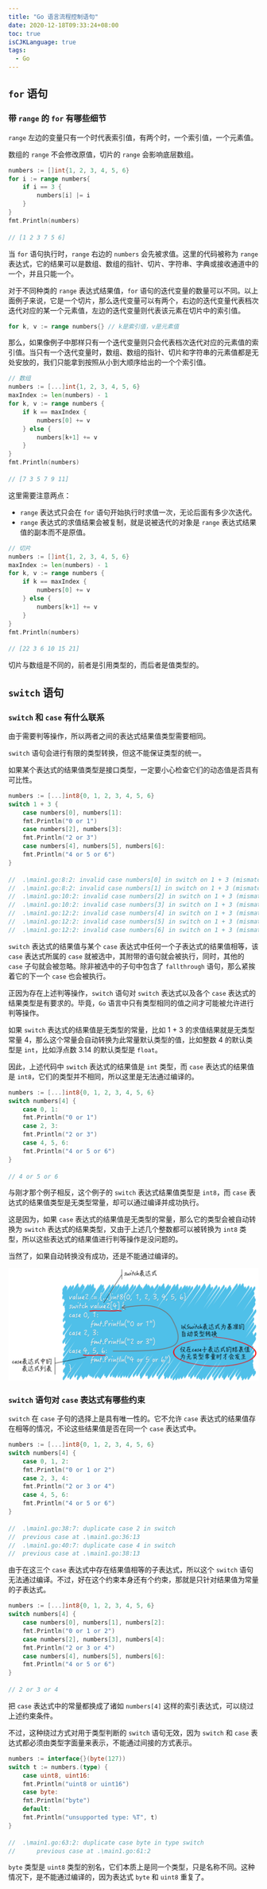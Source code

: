 ```yaml
---
title: "Go 语言流程控制语句"
date: 2020-12-18T09:33:24+08:00
toc: true
isCJKLanguage: true
tags: 
  - Go
---
```


## `for` 语句

### 带 `range` 的 `for` 有哪些细节

`range` 左边的变量只有一个时代表索引值，有两个时，一个索引值，一个元素值。

数组的 `range` 不会修改原值，切片的 `range` 会影响底层数组。

```go
numbers := []int{1, 2, 3, 4, 5, 6}
for i := range numbers{
    if i == 3 {
        numbers[i] |= i
    }
}
fmt.Println(numbers)

// [1 2 3 7 5 6]
```

当 `for` 语句执行时，`range` 右边的 `numbers` 会先被求值。这里的代码被称为 `range` 表达式，它的结果可以是数组、数组的指针、切片、字符串、字典或接收通道中的一个，并且只能一个。

对于不同种类的 `range` 表达式结果值，`for` 语句的迭代变量的数量可以不同。以上面例子来说，它是一个切片，那么迭代变量可以有两个，右边的迭代变量代表档次迭代对应的某一个元素值，左边的迭代变量则代表该元素在切片中的索引值。

```go
for k, v := range numbers{} // k是索引值，v是元素值
```

那么，如果像例子中那样只有一个迭代变量则只会代表档次迭代对应的元素值的索引值。当只有一个迭代变量时，数组、数组的指针、切片和字符串的元素值都是无处安放的，我们只能拿到按照从小到大顺序给出的一个个索引值。

```go
// 数组
numbers := [...]int{1, 2, 3, 4, 5, 6}
maxIndex := len(numbers) - 1
for k, v := range numbers {
    if k == maxIndex {
        numbers[0] += v
    } else {
        numbers[k+1] += v
    }
}
fmt.Println(numbers)

// [7 3 5 7 9 11]
```

这里需要注意两点：

- `range` 表达式只会在 `for` 语句开始执行时求值一次，无论后面有多少次迭代。
- `range` 表达式的求值结果会被复制，就是说被迭代的对象是 `range` 表达式结果值的副本而不是原值。

```go
// 切片
numbers := []int{1, 2, 3, 4, 5, 6}
maxIndex := len(numbers) - 1
for k, v := range numbers {
    if k == maxIndex {
        numbers[0] += v
    } else {
        numbers[k+1] += v
    }
}
fmt.Println(numbers)

// [22 3 6 10 15 21]
```

切片与数组是不同的，前者是引用类型的，而后者是值类型的。

## `switch` 语句

### `switch` 和 `case` 有什么联系

由于需要判等操作，所以两者之间的表达式结果值类型需要相同。

`switch` 语句会进行有限的类型转换，但这不能保证类型的统一。

如果某个表达式的结果值类型是接口类型，一定要小心检查它们的动态值是否具有可比性。

```go
numbers := [...]int8{0, 1, 2, 3, 4, 5, 6}
switch 1 + 3 {
	case numbers[0], numbers[1]:
    fmt.Println("0 or 1")
    case numbers[2], numbers[3]:
    fmt.Println("2 or 3")
    case numbers[4], numbers[5], numbers[6]:
    fmt.Println("4 or 5 or 6")
}

//	.\main1.go:8:2: invalid case numbers[0] in switch on 1 + 3 (mismatched types int8 and int)
//	.\main1.go:8:2: invalid case numbers[1] in switch on 1 + 3 (mismatched types int8 and int)
//	.\main1.go:10:2: invalid case numbers[2] in switch on 1 + 3 (mismatched types int8 and int)
//	.\main1.go:10:2: invalid case numbers[3] in switch on 1 + 3 (mismatched types int8 and int)
//	.\main1.go:12:2: invalid case numbers[4] in switch on 1 + 3 (mismatched types int8 and int)
//	.\main1.go:12:2: invalid case numbers[5] in switch on 1 + 3 (mismatched types int8 and int)
//	.\main1.go:12:2: invalid case numbers[6] in switch on 1 + 3 (mismatched types int8 and int)
```

`switch` 表达式的结果值与某个 `case` 表达式中任何一个子表达式的结果值相等，该 `case` 表达式所属的 `case` 就被选中，其附带的语句就会被执行，同时，其他的 `case` 子句就会被忽略。除非被选中的子句中包含了 `fallthrough` 语句，那么紧挨着它的下一个 `case` 也会被执行。

正因为存在上述判等操作，`switch` 语句对 `switch` 表达式以及各个 `case` 表达式的结果类型是有要求的。毕竟，`Go` 语言中只有类型相同的值之间才可能被允许进行判等操作。

如果 `switch` 表达式的结果值是无类型的常量，比如 1 + 3 的求值结果就是无类型常量 4，那么这个常量会自动转换为此常量默认类型的值，比如整数 4 的默认类型是 `int`，比如浮点数 3.14 的默认类型是 `float`。

因此，上述代码中 `switch` 表达式的结果值是 `int` 类型，而 `case` 表达式的结果值是 `int8`，它们的类型并不相同，所以这里是无法通过编译的。

```go
numbers := [...]int8{0, 1, 2, 3, 4, 5, 6}
switch numbers[4] {
    case 0, 1:
    fmt.Println("0 or 1")
    case 2, 3:
    fmt.Println("2 or 3")
    case 4, 5, 6:
    fmt.Println("4 or 5 or 6")
}

// 4 or 5 or 6
```

与刚才那个例子相反，这个例子的 `switch` 表达式结果值类型是 `int8`，而 `case` 表达式的结果值类型是无类型常量，却可以通过编译并成功执行。

这是因为，如果 `case` 表达式的结果值是无类型的常量，那么它的类型会被自动转换为 `switch` 表达式的结果类型，又由于上述几个整数都可以被转换为 `int8` 类型，所以这些表达式的结果值进行判等操作是没问题的。

当然了，如果自动转换没有成功，还是不能通过编译的。

![](./image/91add0a66b9956f81086285aabc20c1c.png)

### `switch` 语句对 `case` 表达式有哪些约束

`switch` 在 `case` 子句的选择上是具有唯一性的。它不允许 `case` 表达式的结果值存在相等的情况，不论这些结果值是否在同一个 `case` 表达式中。

```go
numbers := [...]int8{0, 1, 2, 3, 4, 5, 6}
switch numbers[4] {
    case 0, 1, 2:
    fmt.Println("0 or 1 or 2")
    case 2, 3, 4:
    fmt.Println("2 or 3 or 4")
    case 4, 5, 6:
    fmt.Println("4 or 5 or 6")
}

//	.\main1.go:38:7: duplicate case 2 in switch
//	previous case at .\main1.go:36:13
//	.\main1.go:40:7: duplicate case 4 in switch
//	previous case at .\main1.go:38:13
```

由于在这三个 `case` 表达式中存在结果值相等的子表达式，所以这个 `switch` 语句无法通过编译。不过，好在这个约束本身还有个约束，那就是只针对结果值为常量的子表达式。

```go
numbers := [...]int8{0, 1, 2, 3, 4, 5, 6}
switch numbers[4] {
    case numbers[0], numbers[1], numbers[2]:
    fmt.Println("0 or 1 or 2")
    case numbers[2], numbers[3], numbers[4]:
    fmt.Println("2 or 3 or 4")
    case numbers[4], numbers[5], numbers[6]:
    fmt.Println("4 or 5 or 6")
}

// 2 or 3 or 4
```

把 `case` 表达式中的常量都换成了诸如 `numbers[4]` 这样的索引表达式，可以绕过上述约束条件。

不过，这种绕过方式对用于类型判断的 `switch` 语句无效，因为 `switch` 和 `case` 表达式都必须由类型字面量来表示，不能通过间接的方式表示。

```go
numbers := interface{}(byte(127))
switch t := numbers.(type) {
    case uint8, uint16:
    fmt.Println("uint8 or uint16")
    case byte:
    fmt.Println("byte")
    default:
    fmt.Println("unsupported type: %T", t)
}

//	.\main1.go:63:2: duplicate case byte in type switch
//		previous case at .\main1.go:61:2
```

`byte` 类型是 `uint8` 类型的别名，它们本质上是同一个类型，只是名称不同。这种情况下，是不能通过编译的，因为表达式 `byte` 和 `uint8` 重复了。
